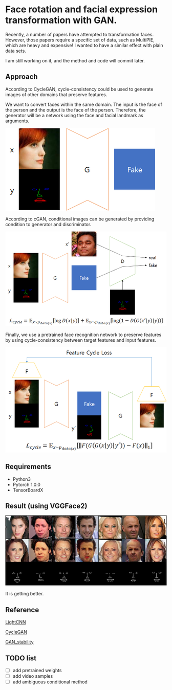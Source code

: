 # Face rotation and facial expression transformation with GAN.

Recently, a number of papers have attempted to transformation faces. However, those papers require a specific set of data, such as MultiPIE, which are heavy and expensive! I wanted to have a similar effect with plain data sets.

I am still working on it, and the method and code will commit later.

## Approach

According to CycleGAN, cycle-consistency could be used to generate images of other domains that preserve features.

We want to convert faces within the same domain. The input is the face of the person and the output is the face of the person. Therefore, the generator will be a network using the face and facial landmark as arguments.

![generator](images/generator.png)

According to cGAN, conditional images can be generated by providing condition to generator and discriminator.

![loss_adv](images/loss_adv.png)

Finally, we use a pretrained face recognition network to preserve features by using cycle-consistency between target features and input features.

![loss_cycle](images/loss_cycle.png)

## Requirements

- Python3
- Pytorch 1.0.0
- TensorBoardX

## Result (using VGGFace2)

![viusalized](images/result.png)

It is getting better.

## Reference

[LightCNN](https://github.com/AlfredXiangWu/LightCNN)

[CycleGAN](https://github.com/clcarwin/sphereface_pytorch)

[GAN_stability](https://github.com/LMescheder/GAN_stability)

## TODO list
- [ ] add pretrained weights
- [ ] add video samples
- [ ] add ambiguous conditional method
